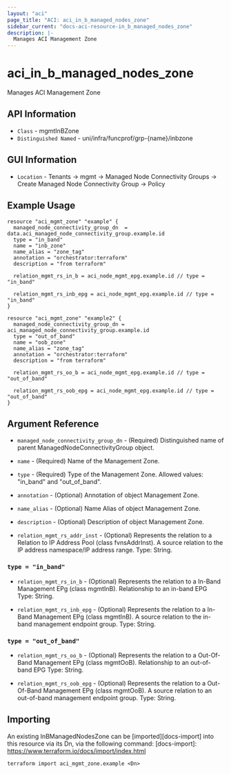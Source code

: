 ```yaml
---
layout: "aci"
page_title: "ACI: aci_in_b_managed_nodes_zone"
sidebar_current: "docs-aci-resource-in_b_managed_nodes_zone"
description: |-
  Manages ACI Management Zone
---
```


# aci_in_b_managed_nodes_zone

Manages ACI Management Zone

## API Information

- `Class` - mgmtInBZone
- `Distinguished Named` - uni/infra/funcprof/grp-{name}/inbzone

## GUI Information

- `Location` - Tenants -> mgmt -> Managed Node Connectivity Groups -> Create Managed Node Connectivity Group -> Policy

## Example Usage

```hcl
resource "aci_mgmt_zone" "example" {
  managed_node_connectivity_group_dn  = data.aci_managed_node_connectivity_group.example.id
  type = "in_band"
  name = "inb_zone"
  name_alias = "zone_tag"
  annotation = "orchestrator:terraform"
  description = "from terraform"

  relation_mgmt_rs_in_b = aci_node_mgmt_epg.example.id // type = "in_band"

  relation_mgmt_rs_inb_epg = aci_node_mgmt_epg.example.id // type = "in_band"
}

resource "aci_mgmt_zone" "example2" {
  managed_node_connectivity_group_dn = aci_managed_node_connectivity_group.example.id
  type = "out_of_band"
  name = "oob_zone"
  name_alias = "zone_tag"
  annotation = "orchestrator:terraform"
  description = "from terraform"

  relation_mgmt_rs_oo_b = aci_node_mgmt_epg.example.id // type = "out_of_band"

  relation_mgmt_rs_oob_epg = aci_node_mgmt_epg.example.id // type = "out_of_band"
}
```

## Argument Reference

- `managed_node_connectivity_group_dn` - (Required) Distinguished name of parent ManagedNodeConnectivityGroup object.
- `name` - (Required) Name of the Management Zone.
- `type` - (Required) Type of the Management Zone. Allowed values: "in_band" and "out_of_band".
- `annotation` - (Optional) Annotation of object Management Zone.
- `name_alias` - (Optional) Name Alias of object Management Zone.
- `description` - (Optional) Description of object Management Zone.

- `relation_mgmt_rs_addr_inst` - (Optional) Represents the relation to a Relation to IP Address Pool (class fvnsAddrInst). A source relation to the IP address namespace/IP address range. Type: String.

### `type = "in_band"`

- `relation_mgmt_rs_in_b` - (Optional) Represents the relation to a In-Band Management EPg (class mgmtInB). Relationship to an in-band EPG Type: String.

- `relation_mgmt_rs_inb_epg` - (Optional) Represents the relation to a In-Band Management EPg (class mgmtInB). A source relation to the in-band management endpoint group. Type: String.

### `type = "out_of_band"`

- `relation_mgmt_rs_oo_b` - (Optional) Represents the relation to a Out-Of-Band Management EPg (class mgmtOoB). Relationship to an out-of-band EPG Type: String.

- `relation_mgmt_rs_oob_epg` - (Optional) Represents the relation to a Out-Of-Band Management EPg (class mgmtOoB). A source relation to an out-of-band management endpoint group. Type: String.

## Importing

An existing InBManagedNodesZone can be [imported][docs-import] into this resource via its Dn, via the following command:
[docs-import]: https://www.terraform.io/docs/import/index.html

```
terraform import aci_mgmt_zone.example <Dn>
```
